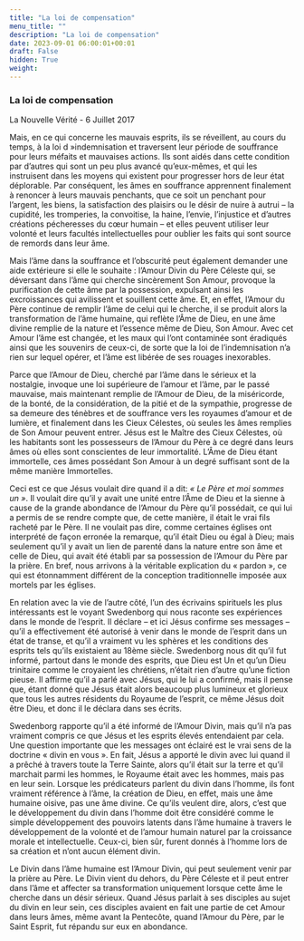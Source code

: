 ```yaml
---
title: "La loi de compensation"
menu_title: ""
description: "La loi de compensation"
date: 2023-09-01 06:00:01+00:01
draft: False
hidden: True
weight:
---
```

### La loi de compensation

La Nouvelle Vérité - 6 Juillet 2017

Mais, en ce qui concerne les mauvais esprits, ils se réveillent, au cours du temps, à la loi d »indemnisation et traversent leur période de souffrance pour leurs méfaits et mauvaises actions. Ils sont aidés dans cette condition par d’autres qui sont un peu plus avancé qu’eux-mêmes, et qui les instruisent dans les moyens qui existent pour progresser hors de leur état déplorable. Par conséquent, les âmes en souffrance apprennent finalement à renoncer à leurs mauvais penchants, que ce soit un penchant pour l’argent, les biens, la satisfaction des plaisirs ou le désir de nuire à autrui – la cupidité, les tromperies, la convoitise, la haine, l’envie, l’injustice et d’autres créations pécheresses du cœur humain – et elles peuvent utiliser leur volonté et leurs facultés intellectuelles pour oublier les faits qui sont source de remords dans leur âme. 

Mais l’âme dans la souffrance et l’obscurité peut également demander une aide extérieure si elle le souhaite : l’Amour Divin du Père Céleste qui, se déversant dans l’âme qui cherche sincèrement Son Amour, provoque la purification de cette âme par la possession, expulsant ainsi les excroissances qui avilissent et souillent cette âme. Et, en effet, l’Amour du Père continue de remplir l’âme de celui qui le cherche, il se produit alors la transformation de l’âme humaine, qui reflète l’Âme de Dieu, en une âme divine remplie de la nature et l’essence même de Dieu, Son Amour. Avec cet Amour l’âme est changée, et les maux qui l’ont contaminée sont éradiqués ainsi que les souvenirs de ceux-ci, de sorte que la loi de l’indemnisation n’a rien sur lequel opérer, et l’âme est libérée de ses rouages ​​inexorables.

Parce que l’Amour de Dieu, cherché par l’âme dans le sérieux et la nostalgie, invoque une loi supérieure de l’amour et l’âme, par le passé mauvaise, mais maintenant remplie de l’Amour de Dieu, de la miséricorde, de la bonté, de la considération, de la pitié et de la sympathie, progresse de sa demeure des ténèbres et de souffrance vers les royaumes d’amour et de lumière, et finalement dans les Cieux Célestes, où seules les âmes remplies de Son Amour peuvent entrer. Jésus est le Maître des Cieux Célestes, où les habitants sont les possesseurs de l’Amour du Père à ce degré dans leurs âmes où elles sont conscientes de leur immortalité. L’Âme de Dieu étant immortelle, ces âmes possédant Son Amour à un degré suffisant sont de la même manière Immortelles. 

Ceci est ce que Jésus voulait dire quand il a dit: *« Le Père et moi sommes un »*. Il voulait dire qu’il y avait une unité entre l’Âme de Dieu et la sienne à cause de la grande abondance de l’Amour du Père qu’il possédait, ce qui lui a permis de se rendre compte que, de cette manière, il était le vrai fils racheté par le Père. Il ne voulait pas dire, comme certaines églises ont interprété de façon erronée la remarque, qu’il était Dieu ou égal à Dieu; mais seulement qu’il y avait un lien de parenté dans la nature entre son âme et celle de Dieu, qui avait été établi par sa possession de l’Amour du Père par la prière. En bref, nous arrivons à la véritable explication du « pardon », ce qui est étonnamment différent de la conception traditionnelle imposée aux mortels par les églises.

En relation avec la vie de l’autre côté, l’un des écrivains spirituels les plus intéressants est le voyant Swedenborg qui nous raconte ses expériences dans le monde de l’esprit. Il déclare – et ici Jésus confirme ses messages – qu’il a effectivement été autorisé à venir dans le monde de l’esprit dans un état de transe, et qu’il a vraiment vu les sphères et les conditions des esprits tels qu’ils existaient au 18ème siècle. Swedenborg nous dit qu’il fut informé, partout dans le monde des esprits, que Dieu est Un et qu’un Dieu trinitaire comme le croyaient les chrétiens, n’était rien d’autre qu’une fiction pieuse. Il affirme qu’il a parlé avec Jésus, qui le lui a confirmé, mais il pense que, étant donné que Jésus était alors beaucoup plus lumineux et glorieux que tous les autres résidents du Royaume de l’esprit, ce même Jésus doit être Dieu, et donc il le déclara dans ses écrits. 

Swedenborg rapporte qu’il a été informé de l’Amour Divin, mais qu’il n’a pas vraiment compris ce que Jésus et les esprits élevés entendaient par cela. Une question importante que les messages ont éclairé est le vrai sens de la doctrine « divin en vous ». En fait, Jésus a apporté le divin avec lui quand il a prêché à travers toute la Terre Sainte, alors qu’il était sur la terre et qu’il marchait parmi les hommes, le Royaume était avec les hommes, mais pas en leur sein. Lorsque les prédicateurs parlent du divin dans l’homme, ils font vraiment référence à l’âme, la création de Dieu, en effet, mais une âme humaine oisive, pas une âme divine. Ce qu’ils veulent dire, alors, c’est que le développement du divin dans l’homme doit être considéré comme le simple développement des pouvoirs latents dans l’âme humaine à travers le développement de la volonté et de l’amour humain naturel par la croissance morale et intellectuelle. Ceux-ci, bien sûr, furent donnés à l’homme lors de sa création et n’ont aucun élément divin. 

Le Divin dans l’âme humaine est l’Amour Divin, qui peut seulement venir par la prière au Père. Le Divin vient du dehors, du Père Céleste et il peut entrer dans l’âme et affecter sa transformation uniquement lorsque cette âme le cherche dans un désir sérieux. Quand Jésus parlait à ses disciples au sujet du divin en leur sein, ces disciples avaient en fait une partie de cet Amour dans leurs âmes, même avant la Pentecôte, quand l’Amour du Père, par le Saint Esprit, fut répandu sur eux en abondance.